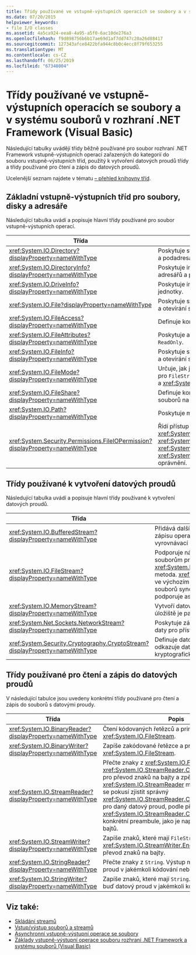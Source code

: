 ```yaml
---
title: Třídy používané ve vstupně-výstupních operacích se soubory a v systému souborů v rozhraní .NET Framework (Visual Basic)
ms.date: 07/20/2015
helpviewer_keywords:
- file I/O classes
ms.assetid: 4a5ca924-eea8-4a95-a5f0-6ac10de276a3
ms.openlocfilehash: f9d898756b6b17ae69d1af7dd747c20a26d88417
ms.sourcegitcommit: 127343afce8422bfa944c8b0c4ecc8f79f653255
ms.translationtype: MT
ms.contentlocale: cs-CZ
ms.lasthandoff: 06/25/2019
ms.locfileid: "67348004"
---
```

# <a name="classes-used-in-net-framework-file-io-and-the-file-system-visual-basic"></a>Třídy používané ve vstupně-výstupních operacích se soubory a v systému souborů v rozhraní .NET Framework (Visual Basic)
Následující tabulky uvádějí třídy běžně používané pro soubor rozhraní .NET Framework vstupně-výstupních operací zařazených do kategorií do souboru vstupně-výstupních tříd, použitý k vytvoření datových proudů třídy a třídy používané pro čtení a zápis do datových proudů.  
  
Ucelenější seznam najdete v tématu [– přehled knihovny tříd](../../../../standard/class-library-overview.md).  
  
## <a name="basic-io-classes-for-files-drives-and-directories"></a>Základní vstupně-výstupních tříd pro soubory, disky a adresáře  
 Následující tabulka uvádí a popisuje hlavní třídy používané pro soubor vstupně-výstupních operací.  
  
|Třída|Popis|  
|-----------|-----------------|  
|<xref:System.IO.Directory?displayProperty=nameWithType>|Poskytuje statické metody pro vytváření, přesouvání a vytváření výčtů adresářů a podadresářů.|  
|<xref:System.IO.DirectoryInfo?displayProperty=nameWithType>|Poskytuje instanční metody pro vytváření, přesouvání a vytváření výčtů adresářů a podadresářů.|  
|<xref:System.IO.DriveInfo?displayProperty=nameWithType>|Poskytuje instanční metody pro vytváření, přesouvání a vytváření výčtů jednotky.|  
|<xref:System.IO.File?displayProperty=nameWithType>|Poskytuje statické metody pro vytváření, kopírování, odstraňování, přesouvání a otevírání souborů a pomáhá při vytváření `FileStream`.|  
|<xref:System.IO.FileAccess?displayProperty=nameWithType>|Definuje konstanty pro čtení, zápisu a přístup pro čtení a zápis do souboru.|  
|<xref:System.IO.FileAttributes?displayProperty=nameWithType>|Poskytuje atributy pro soubory a adresáře například `Archive`, `Hidden`, a `ReadOnly`.|  
|<xref:System.IO.FileInfo?displayProperty=nameWithType>|Poskytuje statické metody pro vytváření, kopírování, odstraňování, přesouvání a otevírání souborů a pomáhá při vytváření `FileStream`.|  
|<xref:System.IO.FileMode?displayProperty=nameWithType>|Určuje, jak je soubor otevřen. Tento parametr je zadán v mnoha konstruktory pro `FileStream` a `IsolatedStorageFileStream`a `Open` metody <xref:System.IO.File> a <xref:System.IO.FileInfo>.|  
|<xref:System.IO.FileShare?displayProperty=nameWithType>|Definuje konstanty pro řízení typ přístupu, které může mít jiné datové proudy souborů na stejný soubor.|  
|<xref:System.IO.Path?displayProperty=nameWithType>|Poskytuje metody a vlastnosti pro zpracování řetězců adresářů.|  
|<xref:System.Security.Permissions.FileIOPermission?displayProperty=nameWithType>|Řídí přístup k souborům a složkám tak, že definujete <xref:System.Security.Permissions.FileIOPermissionAttribute.Read%2A>, <xref:System.Security.Permissions.FileIOPermissionAttribute.Write%2A>, <xref:System.Security.Permissions.FileIOPermissionAttribute.Append%2A> a <xref:System.Security.Permissions.FileIOPermissionAttribute.PathDiscovery%2A> oprávnění.|  
  
## <a name="classes-used-to-create-streams"></a>Třídy používané k vytvoření datových proudů  
 Následující tabulka uvádí a popisuje hlavní třídy používané k vytvoření datových proudů.  
  
|Třída|Popis|  
|-----------|-----------------|  
|<xref:System.IO.BufferedStream?displayProperty=nameWithType>|Přidává další vrstvu ke čtení a zápisu operace na jiný datový proud vyrovnávací paměti.|  
|<xref:System.IO.FileStream?displayProperty=nameWithType>|Podporuje náhodný přístup k souborům prostřednictvím jeho <xref:System.IO.FileStream.Seek%2A> metoda. <xref:System.IO.FileStream> ve výchozím nastavení otevře souborů synchronně, ale také podporuje asynchronní operace.|  
|<xref:System.IO.MemoryStream?displayProperty=nameWithType>|Vytvoří datový proud, jehož záložní úložiště je paměť, nikoli soubor.|  
|<xref:System.Net.Sockets.NetworkStream?displayProperty=nameWithType>|Poskytuje základní datový proud s daty pro přístup k síti.|  
|<xref:System.Security.Cryptography.CryptoStream?displayProperty=nameWithType>|Definuje datový proud, který odkazuje datových proudů na kryptografické transformace.|  
  
## <a name="classes-used-to-read-from-and-write-to-streams"></a>Třídy používané pro čtení a zápis do datových proudů  
 V následující tabulce jsou uvedeny konkrétní třídy používané pro čtení a zápis do souborů s datovými proudy.  
  
|**Třída**|**Popis**|  
|---------------|---------------------|  
|<xref:System.IO.BinaryReader?displayProperty=nameWithType>|Čtení kódovaných řetězců a primitivní datové typy z <xref:System.IO.FileStream>.|  
|<xref:System.IO.BinaryWriter?displayProperty=nameWithType>|Zapíše zakódované řetězce a primitivní datové typy <xref:System.IO.FileStream>.|  
|<xref:System.IO.StreamReader?displayProperty=nameWithType>|Přečte znaky z <xref:System.IO.FileStream>s použitím <xref:System.IO.StreamReader.CurrentEncoding%2A> pro převod znaků na bajty a zpět. <xref:System.IO.StreamReader> má konstruktor, který se pokusí zjistit správný <xref:System.IO.StreamReader.CurrentEncoding%2A> pro daný datový proud, podle přítomnosti <xref:System.IO.StreamReader.CurrentEncoding%2A>-konkrétní preambule, jako je například značku pořadí bajtů.|  
|<xref:System.IO.StreamWriter?displayProperty=nameWithType>|Zapíše znaků, které mají `FileStream`s použitím <xref:System.IO.StreamWriter.Encoding%2A> pro převod znaků na bajty.|  
|<xref:System.IO.StringReader?displayProperty=nameWithType>|Přečte znaky z `String`. Výstup může být buď datový proud v jakémkoli kódování nebo `String`.|  
|<xref:System.IO.StringWriter?displayProperty=nameWithType>|Zapíše znaků, které mají `String`. Výstup může být buď datový proud v jakémkoli kódování nebo `String`.|  
  
## <a name="see-also"></a>Viz také:

- [Skládání streamů](../../../../standard/io/composing-streams.md)
- [Vstup/výstup souborů a streamů](../../../../standard/io/index.md)
- [Asynchronní vstupně-výstupní operace se soubory](../../../../standard/io/asynchronous-file-i-o.md)
- [Základy vstupně-výstupní operace souboru rozhraní .NET Framework a systému souborů (Visual Basic)](../../../../visual-basic/developing-apps/programming/drives-directories-files/basics-of-net-framework-file-io-and-the-file-system.md)

